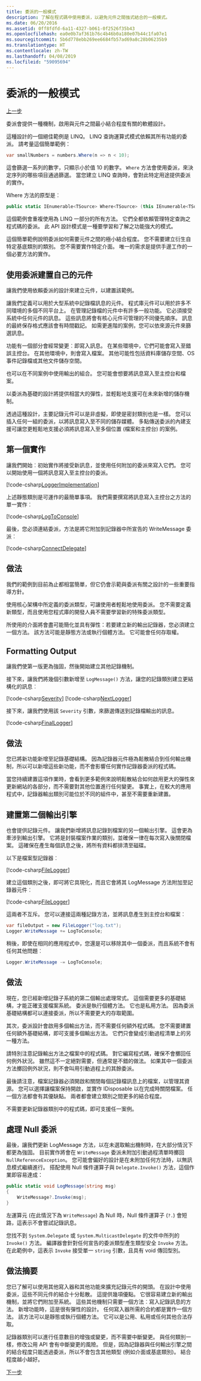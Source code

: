 ```yaml
---
title: 委派的一般模式
description: 了解在程式碼中使用委派，以避免元件之間強式結合的一般模式。
ms.date: 06/20/2016
ms.assetid: 0ff8fdfd-6a11-4327-b061-0f2526f35b43
ms.openlocfilehash: ea0e0b7af361b76c4b46b0a180e07b44c1fa07e1
ms.sourcegitcommit: 5b6d778ebb269ee6684fb57ad69a8c28b06235b9
ms.translationtype: HT
ms.contentlocale: zh-TW
ms.lasthandoff: 04/08/2019
ms.locfileid: "59095694"
---
```

# <a name="common-patterns-for-delegates"></a>委派的一般模式

[上一步](delegates-strongly-typed.md)

委派會提供一種機制，啟用與元件之間最小結合程度有關的軟體設計。

這種設計的一個絕佳範例是 LINQ。 LINQ 查詢運算式模式依賴其所有功能的委派。 請考量這個簡單範例：

```csharp
var smallNumbers = numbers.Where(n => n < 10);
```

這會篩選一系列的數字，只顯示小於值 10 的數字。
`Where` 方法會使用委派，來決定序列的哪些項目通過篩選。 當您建立 LINQ 查詢時，會對此特定用途提供委派的實作。

Where 方法的原型是︰

```csharp
public static IEnumerable<TSource> Where<TSource> (this IEnumerable<TSource> source, Func<TSource, bool> predicate);
```

這個範例會重複使用為 LINQ 一部分的所有方法。 它們全都依賴管理特定查詢之程式碼的委派。 此 API 設計模式是一種要學習和了解之功能強大的模式。

這個簡單範例說明委派如何需要元件之間的極小結合程度。 您不需要建立衍生自特定基底類別的類別。 您不需要實作特定介面。
唯一的需求是提供手邊工作的一個必要方法的實作。

## <a name="building-your-own-components-with-delegates"></a>使用委派建置自己的元件

讓我們使用依賴委派的設計來建立元件，以建置該範例。

讓我們定義可以用於大型系統中記錄檔訊息的元件。 程式庫元件可以用於許多不同環境的多個不同平台上。 在管理記錄檔的元件中有許多一般功能。 它必須接受系統中任何元件的訊息。 這些訊息將會有核心元件可管理的不同優先順序。 訊息的最終保存格式應該會有時間戳記。 如需更進階的案例，您可以依來源元件來篩選訊息。

功能有一個部分會經常變更︰即寫入訊息。 在某些環境中，它們可能會寫入至錯誤主控台。 在其他環境中，則會寫入檔案。 其他可能性包括資料庫儲存空間、OS 事件記錄檔或其他文件儲存空間。

也可以在不同案例中使用輸出的組合。 您可能會想要將訊息寫入至主控台和檔案。

以委派為基礎的設計將提供相當大的彈性，並輕鬆地支援可在未來新增的儲存機制。

透過這種設計，主要記錄元件可以是非虛擬，即使是密封類別也是一樣。 您可以插入任何一組的委派，以將訊息寫入至不同的儲存媒體。 多點傳送委派的內建支援可讓您更輕鬆地支援必須將訊息寫入至多個位置 (檔案和主控台) 的案例。

## <a name="a-first-implementation"></a>第一個實作

讓我們開始︰初始實作將接受新訊息，並使用任何附加的委派來寫入它們。 您可以開始使用一個將訊息寫入至主控台的委派。

[!code-csharp[LoggerImplementation](../../samples/csharp/delegates-and-events/Logger.cs#FirstImplementation "A first Logger implementation.")]

上述靜態類別是可運作的最簡單事項。 我們需要撰寫將訊息寫入主控台之方法的單一實作︰ 

[!code-csharp[LogToConsole](../../samples/csharp/delegates-and-events/Program.cs#LogToConsole "A Console logger.")]

最後，您必須連結委派，方法是將它附加到記錄器中所宣告的 WriteMessage 委派︰

[!code-csharp[ConnectDelegate](../../samples/csharp/delegates-and-events/Program.cs#ConnectDelegate "Connect to the delegate")]

## <a name="practices"></a>做法

我們的範例到目前為止都相當簡單，但它仍會示範與委派有關之設計的一些重要指導方針。

使用核心架構中所定義的委派類型，可讓使用者輕鬆地使用委派。 您不需要定義新類型，而且使用您程式庫的開發人員不需要學習新的特殊委派類型。

所使用的介面將會盡可能簡化並具有彈性：若要建立新的輸出記錄器，您必須建立一個方法。 該方法可能是靜態方法或執行個體方法。 它可能會任何存取權。

## <a name="formatting-output"></a>Formatting Output

讓我們使第一版更為強固，然後開始建立其他記錄機制。

接下來，讓我們將幾個引數新增至 `LogMessage()` 方法，讓您的記錄類別建立更結構化的訊息︰

[!code-csharp[Severity](../../samples/csharp/delegates-and-events/Logger.cs#Severity "Define severities")]
[!code-csharp[NextLogger](../../samples/csharp/delegates-and-events/Logger.cs#LoggerTwo "Refine the Logger")]

接下來，讓我們使用該 `Severity` 引數，來篩選傳送到記錄檔輸出的訊息。 

[!code-csharp[FinalLogger](../../samples/csharp/delegates-and-events/Logger.cs#LoggerFinal "Finish the Logger")]

## <a name="practices"></a>做法

您已將新功能新增至記錄基礎結構。 因為記錄器元件極為鬆散結合到任何輸出機制，所以可以新增這些新功能，而不會影響任何實作記錄器委派的程式碼。

當您持續建置這項作業時，會看到更多範例來說明鬆散結合如何啟用更大的彈性來更新網站的各部分，而不需要對其他位置進行任何變更。 事實上，在較大的應用程式中，記錄器輸出類別可能位於不同的組件中，甚至不需要重新建置。

## <a name="building-a-second-output-engine"></a>建置第二個輸出引擎

也會提供記錄元件。 讓我們新增將訊息記錄到檔案的另一個輸出引擎。 這會更為牽涉到輸出引擎。 它將是封裝檔案作業的類別，並確保一律在每次寫入後關閉檔案。 這確保在產生每個訊息之後，將所有資料都排清至磁碟。

以下是檔案型記錄器︰

[!code-csharp[FileLogger](../../samples/csharp/delegates-and-events/FileLogger.cs#FileLogger "Log to files")]

建立這個類別之後，即可將它具現化，而且它會將其 LogMessage 方法附加至記錄器元件︰

[!code-csharp[FileLogger](../../samples/csharp/delegates-and-events/Program.cs#FileLogger "Log to files")]

這兩者不互斥。 您可以連接這兩種記錄方法，並將訊息產生到主控台和檔案︰

```csharp
var fileOutput = new FileLogger("log.txt");
Logger.WriteMessage += LogToConsole;
```

稍後，即使在相同的應用程式中，您還是可以移除其中一個委派，而且系統不會有任何其他問題︰

```csharp
Logger.WriteMessage -= LogToConsole;
```

## <a name="practices"></a>做法

現在，您已經新增記錄子系統的第二個輸出處理常式。
這個需要更多的基礎結構，才能正確支援檔案系統。 委派是執行個體方法。 它也是私用方法。
因為委派基礎結構都可以連接委派，所以不需要更大的存取範圍。

其次，委派設計會啟用多個輸出方法，而不需要任何額外程式碼。 您不需要建置任何額外基礎結構，即可支援多個輸出方法。 它們只會變成引動過程清單上的另一種方法。

請特別注意記錄輸出方法之檔案中的程式碼。 對它編寫程式碼，確保不會擲回任何例外狀況。 雖然這不一定絕對需要，但通常是不錯的做法。 如果其中一個委派方法擲回例外狀況，則不會叫用引動過程上的其餘委派。

最後請注意，檔案記錄器必須開啟和關閉每個記錄檔訊息上的檔案，以管理其資源。 您可以選擇讓檔案保持開啟，並實作 IDisposable 以在完成時關閉檔案。
任一個方法都會有其優缺點。 兩者都會建立類別之間更多的結合程度。

不需要更新記錄器類別中的程式碼，即可支援任一案例。

## <a name="handling-null-delegates"></a>處理 Null 委派

最後，讓我們更新 LogMessage 方法，以在未選取輸出機制時，在大部分情況下都更為強固。 目前實作將會在 `WriteMessage` 委派未附加引動過程清單時擲回 `NullReferenceException`。
您可能會偏好的設計是在未附加任何方法時，以無訊息模式繼續進行。 搭配使用 Null 條件運算子與 `Delegate.Invoke()` 方法，這個作業即容易達成：

```csharp
public static void LogMessage(string msg)
{
    WriteMessage?.Invoke(msg);
}
```

左運算元 (在此情況下為 `WriteMessage`) 為 Null 時，Null 條件運算子 (`?.`) 會短路，這表示不會嘗試記錄訊息。

您找不到 `System.Delegate` 或 `System.MulticastDelegate` 的文件中所列的 `Invoke()` 方法。 編譯器會針對任何宣告的委派類型產生類型安全 `Invoke` 方法。 在此範例中，這表示 `Invoke` 接受單一 `string` 引數，且具有 void 傳回型別。

## <a name="summary-of-practices"></a>做法摘要

您已了解可以使用其他寫入器和其他功能來擴充記錄元件的開頭。 在設計中使用委派，這些不同元件的結合十分鬆散。 這提供幾項優點。 它很容易建立新的輸出機制，並將它們附加至系統。 這些其他機制只需要一個方法︰寫入記錄訊息的方法。 新增功能時，這是很有彈性的設計。 任何寫入器所需的合約都是實作一個方法。 該方法可以是靜態或執行個體方法。 它可以是公用、私用或任何其他合法存取。

記錄器類別可以進行任意數目的增強或變更，而不需要中斷變更。 與任何類別一樣，修改公用 API 會有中斷變更的風險。 但是，因為記錄器與任何輸出引擎之間的結合程度只能透過委派，所以不會包含其他類型 (例如介面或基底類別)。 結合程度越小越好。

[下一步](events-overview.md)
